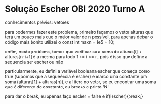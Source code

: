 # Solução Escher OBI 2020 Turno A

conhecimentos prévios: vetores

para podermos fazer este problema, primeiro façamos o vetor alturas que terá um pouco mais que o maior valor de n possível, para apenas deixar o código mais bonito utilizei o const int maxn = 1e5 + 10;

enfim, neste problema, temos que verificar se a soma de alturas[i] + alturas[n-i+1] é a mesma para todo 1 <= i <= n, pois é isso que define a sequencia ser escher ou não

particularmente, eu defini a variável booleana escher que começa como true (supomos que a sequeência é escher) e marco uma constante pra soma (alturas[1] + alturas[n]), e aí itero no vetor, se eu encontrar uma soma que é diferente de constante, eu breako e printo 'N'

para dar o break, eu apenas faço escher = false e if(!escher){break;}
